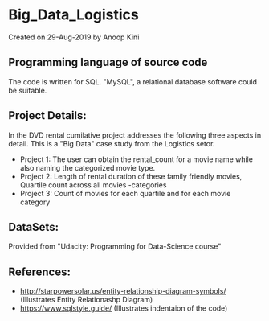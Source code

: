 # Big_Data_Logistics
Created on 29-Aug-2019 by Anoop Kini

## Programming language of source code
The code is written for SQL. "MySQL", a relational database software could be suitable. 

## Project Details:
In the DVD rental cumilative project addresses the following three aspects in detail. This is a "Big Data" case study from the Logistics setor.
* Project 1: The user can obtain the rental_count for a movie name while also naming the categorized movie type.
* Project 2: Length of rental duration of these family friendly movies, Quartile count across all movies -categories
* Project 3: Count of movies for each quartile and for each movie category

## DataSets:
Provided from "Udacity: Programming for Data-Science course"

## References:
* http://starpowersolar.us/entity-relationship-diagram-symbols/ (Illustrates Entity Relationashp Diagram)
* https://www.sqlstyle.guide/ (Illustrates indentaion of the code)
